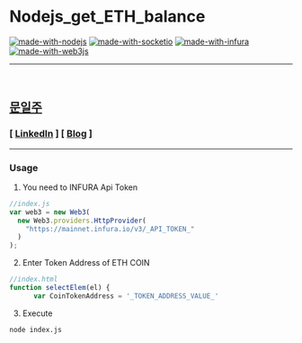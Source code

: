 # Nodejs_get_ETH_balance

[![made-with-nodejs](https://img.shields.io/badge/Made%20with-Nodejs-1f425f.svg)](https://nodejs.org/)
[![made-with-socketio](https://img.shields.io/badge/Made%20with-SocketIO-1f425f.svg)](https://socket.io/)
[![made-with-infura](https://img.shields.io/badge/Made%20with-Infura-1f425f.svg)](https://infura.io/)
[![made-with-web3js](https://img.shields.io/badge/Made%20with-web3js-1f425f.svg)](https://web3js.readthedocs.io/en/v1.3.0/)

---

<br/>

## [문일주](https://github.com/mooniljoo)

### [ [LinkedIn](https://www.linkedin.com/in/oneweek/) ] [ [Blog](https://mooniljoo.github.io/) ]

---

### Usage
1. You need to INFURA Api Token
```javascript
//index.js
var web3 = new Web3(
  new Web3.providers.HttpProvider(
    "https://mainnet.infura.io/v3/_API_TOKEN_"
  )
);
```

2. Enter Token Address of ETH COIN
```javascript
//index.html
function selectElem(el) {
      var CoinTokenAddress = '_TOKEN_ADDRESS_VALUE_'
```

3. Execute
```cmd
node index.js
```

